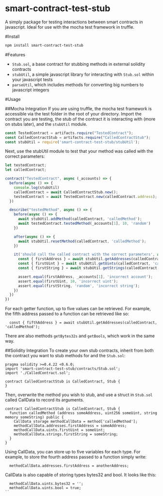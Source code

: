 # smart-contract-test-stub

A simply package for testing interactions between smart contracts in javascript. Ideal for use with the mocha test framework in truffle.

#Install
```bash
npm install smart-contract-test-stub
```

#Features
- `Stub.sol`, a base contract for stubbing methods in external solidity contracts
- `stubUtil`, a simple javascript library for interacting with `Stub.sol` within your javascript tests
- `parseUtil`, which includes methods for converting big numbers to javascript integers

#Usage

##Mocha Integration
If you are using truffle, the mocha test framework is accessible via the test folder in the root of your directory. Import the contract you are testing, the stub of the contract it is interacting with (more on stubs later), and the `stubUtil` module.

```javascript
const TestedContract = artifacts.require("TestedContract");
const CalledContractStub = artifacts.require("CalledContractStub");
const stubUtil = require('smart-contract-test-stub/stubUtil');
```

Next, use the stubUtil module to test that your method was called with the correct parameters:

```javascript
let testedContract;
let calledContract;

contract("TestedContract", async (_accounts) => {
  before(async () => {
    console.log(stubUtil)
    calledContract = await CalledContractStub.new();
    testedContract = await TestedContract.new(calledContract.address);
  })

  describe("testedMethod", async () => {
    before(async () => {
      await stubUtil.addMethod(calledContract, 'calledMethod');
      await testedContract.testedMethod(_accounts[1], 10, 'random')
    })

    after(async () => {
      await stubUtil.resetMethod(calledContract, 'calledMethod');
    })

    it('should call the called contract with the correct parameters', async () => {
      const { firstAddress } = await stubUtil.getAddresses(calledContract, 'calledMethod');
      const { firstUint } = await stubUtil.getUints(calledContract, 'calledMethod');
      const { firstString } = await stubUtil.getStrings(calledContract, 'calledMethod');

      assert.equal(firstAddress, _accounts[1], 'incorrect account');
      assert.equal(firstUint, 10, 'incorrect uint');
      assert.equal(firstString, 'random', 'incorrect string');
    })
  })
})
```

For each getter function, up to five values can be retrieved. For example, the fifth address passed to a function can be retrieved like so:

```solidity
  const { fifthAddress } = await stubUtil.getAddresses(calledContract, 'calledMethod');
```

There are also methods `getBytes32s` and `getBools`, which work in the same way.

##Solidity Integration
To create your own stub contracts, inherit from both the contract you want to stub methods for and the `Stub.sol`:

```solidity
pragma solidity >=0.4.22 <0.6.0;
import 'smart-contract-test-stub/contracts/Stub.sol';
import './CalledContract.sol';

contract CalledContractStub is CalledContract, Stub {
}
```

Then, overwrite the method you wish to stub, and use a struct in `Stub.sol` called CallData to record its arguments.

```solidity
contract CalledContractStub is CalledContract, Stub {
  function calledMethod (address someAddress, uint256 someUint, string memory someString) public {
    CallData storage methodCallData = method['calledMethod'];
    methodCallData.addresses.firstAddress = someAddress;
    methodCallData.uints.firstUint = someUint;
    methodCallData.strings.firstString = someString;
  }
}
```
Using CallData, you can store up to five variables for each type. For example, to store the fourth address passed to a function simply write:

```solidity
  methodCallData.addresses.firstAddress = anotherAddress;
```

CallData is also capable of storing types bytes32 and bool. It looks like this:
```solidity
  methodCallData.uints.bytes32 = '';
  methodCallData.uints.bool = true;
``
